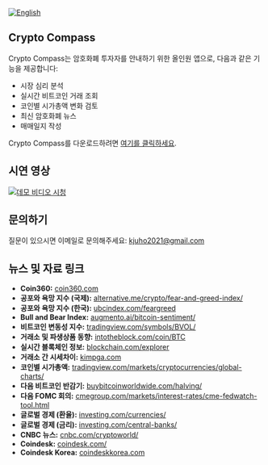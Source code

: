 [![English](https://img.shields.io/badge/lang-English-blue.svg)](https://github.com/juho-creator/CryptoCompass/blob/main/README.md)

## Crypto Compass

Crypto Compass는 암호화폐 투자자를 안내하기 위한 올인원 앱으로, 다음과 같은 기능을 제공합니다:
- 시장 심리 분석
- 실시간 비트코인 거래 조회
- 코인별 시가총액 변화 검토
- 최신 암호화폐 뉴스
- 매매일지 작성

Crypto Compass를 다운로드하려면 [여기를 클릭하세요](https://play.google.com/store/apps/details?id=com.juhooray.crypto_analysis&hl=en_US).

## 시연 영상
[![데모 비디오 시청](https://i3.ytimg.com/vi/575KOHgtoUw/maxresdefault.jpg)](https://www.youtube.com/watch?v=575KOHgtoUw)

## 문의하기
질문이 있으시면 이메일로 문의해주세요: kjuho2021@gmail.com

## 뉴스 및 자료 링크
- **Coin360:** [coin360.com](https://coin360.com/)
- **공포와 욕망 지수 (국제):** [alternative.me/crypto/fear-and-greed-index/](https://alternative.me/crypto/fear-and-greed-index/)
- **공포와 욕망 지수 (한국):** [ubcindex.com/feargreed](https://www.ubcindex.com/feargreed)
- **Bull and Bear Index:** [augmento.ai/bitcoin-sentiment/](https://www.augmento.ai/bitcoin-sentiment/)
- **비트코인 변동성 지수:** [tradingview.com/symbols/BVOL/](https://www.tradingview.com/symbols/BVOL/)
- **거래소 및 파생상품 동향:** [intotheblock.com/coin/BTC](https://app.intotheblock.com/coin/BTC)
- **실시간 블록체인 정보:** [blockchain.com/explorer](https://www.blockchain.com/explorer)
- **거래소 간 시세차이:** [kimpga.com](https://kimpga.com/)
- **코인별 시가총액:** [tradingview.com/markets/cryptocurrencies/global-charts/](https://www.tradingview.com/markets/cryptocurrencies/global-charts/)
- **다음 비트코인 반감기:** [buybitcoinworldwide.com/halving/](https://buybitcoinworldwide.com/halving/)
- **다음 FOMC 회의:** [cmegroup.com/markets/interest-rates/cme-fedwatch-tool.html](https://www.cmegroup.com/markets/interest-rates/cme-fedwatch-tool.html)
- **글로벌 경제 (환율):** [investing.com/currencies/](https://www.investing.com/currencies/)
- **글로벌 경제 (금리):** [investing.com/central-banks/](https://www.investing.com/central-banks/)
- **CNBC 뉴스:** [cnbc.com/cryptoworld/](https://www.cnbc.com/cryptoworld/)
- **Coindesk:** [coindesk.com/](https://www.coindesk.com/)
- **Coindesk Korea:** [coindeskkorea.com](https://www.coindeskkorea.com/#google_vignette)
